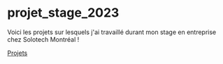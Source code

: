 # projet_stage_2023
Voici les projets sur lesquels j'ai travaillé durant mon stage en entreprise chez Solotech Montréal !

[Projets](https://github.com/sebreilly/projet_stage_2023/projects?query=is%3Aopen)
